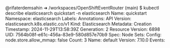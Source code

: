 @rifaterdemsahin ➜ /workspaces/OpenShiftEventRouter (main) $     kubectl describe elasticsearch quickstart -n elasticsearch
Name:         quickstart
Namespace:    elasticsearch
Labels:       <none>
Annotations:  <none>
API Version:  elasticsearch.k8s.elastic.co/v1
Kind:         Elasticsearch
Metadata:
  Creation Timestamp:  2024-11-29T13:58:39Z
  Generation:          2
  Resource Version:    6898
  UID:                 7564b08f-e61c-456a-83e9-580d857e70b9
Spec:
  Node Sets:
    Config:
      node.store.allow_mmap:  false
    Count:                    3
    Name:                     default
  Version:                    7.10.0
Events:                       <none>


